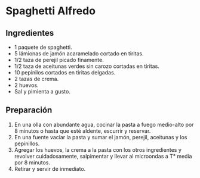 # Spaghetti Alfredo
## Ingredientes 
- 1 paquete de spaghetti.
- 5 lámionas de jamón acaramelado cortado en tiritas.
- 1/2 taza de perejil picado finamente.
- 1/2 taza de aceitunas verdes sin carozo cortadas en tiritas.
- 10 pepinilos cortados en tiritas delgadas.
- 2 tazas de crema.
- 2  huevos.
- Sal y pimienta a gusto.
## Preparación
1. En una olla con abundante agua, cocinar la pasta a fuego medio-alto por  8 minutos o hasta que esté aldente, escurrir y reservar.
2. En una fuente vaciar la pasta y sumar el jamón, perejil, aceitunas y los pepinillos.
3. Agregar los huevos, la crema a la pasta con los otros ingredientes y revolver cuidadosamente, salpimentar y llevar al microondas a T° media por 8 minutos.
4. Retirar y servir de inmediato.